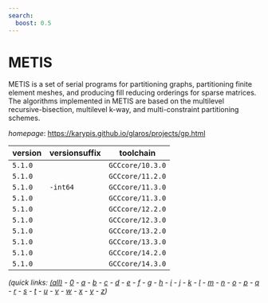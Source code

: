 ```yaml
---
search:
  boost: 0.5
---
```

# METIS

METIS is a set of serial programs for partitioning graphs, partitioning  finite element meshes, and producing fill reducing orderings for sparse  matrices. The algorithms implemented in METIS are based on the multilevel  recursive-bisection, multilevel k-way, and multi-constraint partitioning  schemes.

*homepage*: <https://karypis.github.io/glaros/projects/gp.html>

version | versionsuffix | toolchain
--------|---------------|----------
``5.1.0`` |  | ``GCCcore/10.3.0``
``5.1.0`` |  | ``GCCcore/11.2.0``
``5.1.0`` | ``-int64`` | ``GCCcore/11.3.0``
``5.1.0`` |  | ``GCCcore/11.3.0``
``5.1.0`` |  | ``GCCcore/12.2.0``
``5.1.0`` |  | ``GCCcore/12.3.0``
``5.1.0`` |  | ``GCCcore/13.2.0``
``5.1.0`` |  | ``GCCcore/13.3.0``
``5.1.0`` |  | ``GCCcore/14.2.0``
``5.1.0`` |  | ``GCCcore/14.3.0``


*(quick links: [(all)](../index.md) - [0](../0/index.md) - [a](../a/index.md) - [b](../b/index.md) - [c](../c/index.md) - [d](../d/index.md) - [e](../e/index.md) - [f](../f/index.md) - [g](../g/index.md) - [h](../h/index.md) - [i](../i/index.md) - [j](../j/index.md) - [k](../k/index.md) - [l](../l/index.md) - [m](../m/index.md) - [n](../n/index.md) - [o](../o/index.md) - [p](../p/index.md) - [q](../q/index.md) - [r](../r/index.md) - [s](../s/index.md) - [t](../t/index.md) - [u](../u/index.md) - [v](../v/index.md) - [w](../w/index.md) - [x](../x/index.md) - [y](../y/index.md) - [z](../z/index.md))*

